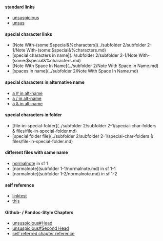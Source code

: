 #### standard links
- [unsuspicious](unsuspicious.md)
- [unsus](./unsuspicious.md)
#### special character links
- [Note With-(some:$special&%characters](../subfolder 2/subfolder 2-1/Note With-(some:$special&%characters.md)
- [special characters in name](../subfolder 2/subfolder 2-1/Note With-(some:$special&%characters.md)
- [Note With Space In Name](../subfolder 2/Note With Space In Name.md)
- [spaces in name](../subfolder 2/Note With Space In Name.md)
#### special characters in alternative name
- [a # in alt-name](unsuspicious.md)
- [a / in alt-name](unsuspicious.md)
- [a & in alt-name](unsuspicious.md)
#### special characters in folder
- [file-in-special-folder](../subfolder 2/subfolder 2-1/special-char-folders & files/file-in-special-folder.md)
- [special folder file](../subfolder 2/subfolder 2-1/special-char-folders & files/file-in-special-folder.md)
#### different files with same name
- [normalnote](normalnote.md) in sf 1
- [normalnote](subfolder 1-1/normalnote.md) in sf 1-1
- [normalnote](subfolder 1-2/normalnote.md) in sf 1-2
#### self reference
- [linktest](linktest.md)
- [this](linktest.md)
#### Github- / Pandoc-Style Chapters
- [unsuspicious#Head](unsuspicious.md#head)
- [unsuspicious#Second Head](unsuspicious.md#second-head)
- [self referred chapter reference](unsuspicious.md#second-head)

